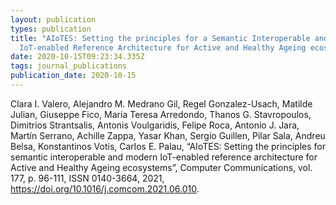 ```yaml
---
layout: publication
types: publication
title: "AIoTES: Setting the principles for a Semantic Interoperable and modern
  IoT-enabled Reference Architecture for Active and Healthy Ageing ecosystems"
date: 2020-10-15T09:23:34.335Z
tags: journal_publications
publication_date: 2020-10-15
---
```

Clara I. Valero, Alejandro M. Medrano Gil, Regel Gonzalez-Usach, Matilde Julian, Giuseppe Fico, Maria Teresa Arredondo, Thanos G. Stavropoulos, Dimitrios Strantsalis, Antonis Voulgaridis, Felipe Roca, Antonio J. Jara, Martín Serrano, Achille Zappa, Yasar Khan, Sergio Guillen, Pilar Sala, Andreu Belsa, Konstantinos Votis, Carlos E. Palau, “AIoTES: Setting the principles for semantic interoperable and modern IoT-enabled reference architecture for Active and Healthy Ageing ecosystems”, Computer Communications, vol. 177, p.  96-111, ISSN 0140-3664, 2021, <https://doi.org/10.1016/j.comcom.2021.06.010>.